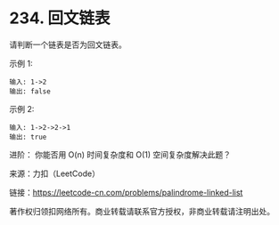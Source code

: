 # 234. 回文链表
请判断一个链表是否为回文链表。

示例 1:
```
输入: 1->2
输出: false
```
示例 2:
```
输入: 1->2->2->1
输出: true
```

进阶：
你能否用 O(n) 时间复杂度和 O(1) 空间复杂度解决此题？

来源：力扣（LeetCode）

链接：https://leetcode-cn.com/problems/palindrome-linked-list

著作权归领扣网络所有。商业转载请联系官方授权，非商业转载请注明出处。